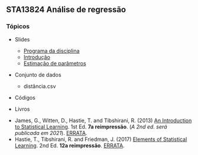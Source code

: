 ## STA13824 Análise de regressão


### Tópicos

* Slides

  - [Programa da disciplina](https://bit.ly/3vhS3sB)
  - [Introdução](https://bit.ly/3zyTUNc)
  - [Estimação de parâmetros](#)


* Conjunto de dados
  - distância.csv
  
* Códigos

* Livros
 - James, G., Witten, D., Hastie, T. and Tibshirani, R. (2013) [An Introduction to Statistical Learning](https://bit.ly/3qjFmwz). 1st Ed. **7a reimpressão**. (*A 2nd ed. será publicada em 2021*). [ERRATA](https://www.statlearning.com/errata-first-edition).
 - Hastie, T., Tibshirani, R. and Friedman, J. (2017) [Elements of Statistical Learning](https://stanford.io/3gPor0n).  2nd Ed. **12a reimpressão**.  [ERRATA](https://stanford.io/3wIpcPD).
